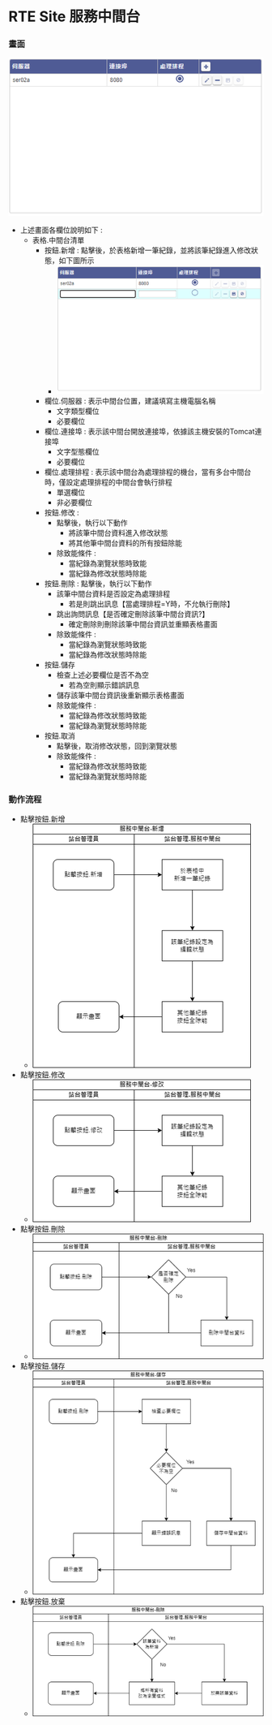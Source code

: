 # RTE Site 服務中間台

### <div id="view">畫面</div>

![畫面]

* 上述畫面各欄位說明如下 :
  * 表格.中間台清單
    * 按鈕.新增 : 點擊後，於表格新增一筆紀錄，並將該筆紀錄進入修改狀態，如下圖所示
      * ![新增畫面]
    * 欄位.伺服器 : 表示中間台位置，建議填寫主機電腦名稱
      * 文字類型欄位
      * 必要欄位
    * 欄位.連接埠 : 表示該中間台開放連接埠，依據該主機安裝的Tomcat連接埠
      * 文字型態欄位
      * 必要欄位
    * 欄位.處理排程 : 表示該中間台為處理排程的機台，當有多台中間台時，僅設定處理排程的中間台會執行排程
      * 單選欄位
      * 非必要欄位
    * 按鈕.修改 : 
      * 點擊後，執行以下動作
        * 將該筆中間台資料進入修改狀態
        * 將其他筆中間台資料的所有按鈕除能
      * 除致能條件 :
        * 當紀錄為瀏覽狀態時致能
        * 當紀錄為修改狀態時除能
    * 按鈕.刪除 : 點擊後，執行以下動作
      * 該筆中間台資料是否設定為處理排程
        * 若是則跳出訊息【當處理排程=Y時，不允執行刪除】
      * 跳出詢問訊息【是否確定刪除該筆中間台資訊?】
        * 確定刪除則刪除該筆中間台資訊並重顯表格畫面
      * 除致能條件 :
        * 當紀錄為瀏覽狀態時致能
        * 當紀錄為修改狀態時除能
    * 按鈕.儲存
      * 檢查上述必要欄位是否不為空
        * 若為空則顯示錯誤訊息
      * 儲存該筆中間台資訊後重新顯示表格畫面
      * 除致能條件 :
        * 當紀錄為修改狀態時致能
        * 當紀錄為瀏覽狀態時除能
    * 按鈕.取消
      * 點擊後，取消修改狀態，回到瀏覽狀態
      * 除致能條件 :
        * 當紀錄為修改狀態時致能
        * 當紀錄為瀏覽狀態時除能

### <div id="flow">動作流程</div>

* 點擊按鈕.新增
  * ![點擊按鈕.新增]
* 點擊按鈕.修改
  * ![點擊按鈕.修改]
* 點擊按鈕.刪除
  * ![點擊按鈕.刪除]
* 點擊按鈕.儲存
  * ![點擊按鈕.儲存]
* 點擊按鈕.放棄
  * ![點擊按鈕.放棄]

[畫面]:attachment/view.png "畫面"
[新增畫面]:attachment/view1.png "新增畫面"
[點擊按鈕.新增]:attachment/click_add.png "點擊按鈕.新增"
[點擊按鈕.修改]:attachment/click_update.png "點擊按鈕.修改"
[點擊按鈕.刪除]:attachment/click_delete.png "點擊按鈕.刪除"
[點擊按鈕.儲存]:attachment/click_save.png "點擊按鈕.儲存"
[點擊按鈕.放棄]:attachment/click_cancel.png "點擊按鈕.放棄"
